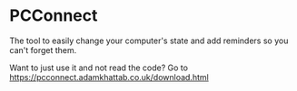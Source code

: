 # PCConnect
The tool to easily change your computer's state and add reminders so you can't forget them.

Want to just use it and not read the code?
Go to https://pcconnect.adamkhattab.co.uk/download.html 


